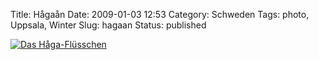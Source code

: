 Title: Hågaån
Date: 2009-01-03 12:53
Category: Schweden
Tags: photo, Uppsala, Winter
Slug: hagaan
Status: published

[![Das
Håga-Flüsschen](/pic/fyrisanbw_s.jpg "Das Håga-Flüsschen")](/pic/fyrisanbw_l.jpg)

